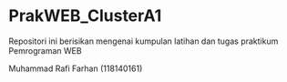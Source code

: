 # PrakWEB_ClusterA1


Repositori ini berisikan mengenai kumpulan latihan dan tugas praktikum Pemrograman WEB

Muhammad Rafi Farhan (118140161)
